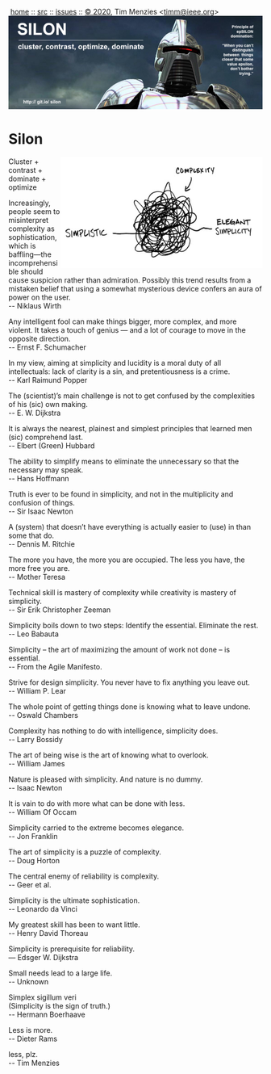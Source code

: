 <a name=top></a><p>       

&nbsp;[home](http://git.io/silon) ::
[src](https://github.com/timm/silon/raw/master/src) ::
[issues](http://git.io/silon) ::
<a href="https://github.com/timm/silon/raw/master/raw/master/LICENSE.md">&copy; 2020</a>,
Tim Menzies
<<a href="mailto:timm@ieee.org">timm&commat;ieee.org</a>>
<br>
[<img width=900 src="https://github.com/timm/silon/raw/master/etc/img/banner.jpg">](http://git.io/silon)<br>


# Silon

<img width=400 align=right src="etc/img/simplicity.jpg">

Cluster + contrast + dominate + optimize 

Increasingly, people seem to misinterpret complexity as sophistication, which is baffling—the incomprehensible should cause suspicion rather than admiration. Possibly this trend results from a mistaken belief that using a somewhat mysterious device confers an aura of power on the user.    
-- Niklaus Wirth

Any intelligent fool can make things bigger, more complex, and more violent. It takes a touch of genius — and a lot of courage to move in the opposite direction.   
-- Ernst F. Schumacher

In my view, aiming at simplicity and lucidity is a moral duty of all intellectuals: lack of clarity is a sin, and pretentiousness is a crime.  
--  Karl Raimund Popper


The (scientist)’s main challenge is not to get confused by the complexities of his (sic) own making.   
--  E. W. Dijkstra

It is always the nearest, plainest and simplest principles that learned men (sic) comprehend last.  
-- Elbert (Green) Hubbard

The ability to simplify means to eliminate the unnecessary so that the necessary may speak.   
-- Hans Hoffmann

Truth is ever to be found in simplicity, and not in the multiplicity and confusion of things.  
-- Sir Isaac Newton

A (system) that doesn’t have everything is actually easier to (use) in than some that do.    
-- Dennis M. Ritchie


The more you have, the more you are occupied. The less you have, the more free you are.  
-- Mother Teresa

Technical skill is mastery of complexity while creativity is mastery of simplicity.  
--  Sir Erik Christopher Zeeman

Simplicity boils down to two steps: Identify the essential. Eliminate the rest.   
-- Leo Babauta 

Simplicity – the art of maximizing the amount of work not done – is essential.  
-- From the Agile Manifesto.

Strive for design simplicity. You never have to fix anything you leave out.   
-- William P. Lear

The whole point of getting things done is knowing what to leave undone.  
-- Oswald Chambers


Complexity has nothing to do with intelligence, simplicity does.  
-- Larry Bossidy

The art of being wise is the art of knowing what to overlook.   
-- William James

Nature is pleased with simplicity. And nature is no dummy.   
-- Isaac Newton

It is vain to do with more what can be done with less.   
-- William Of Occam

Simplicity carried to the extreme becomes elegance.  
-- Jon Franklin

The art of simplicity is a puzzle of complexity.  
-- Doug Horton

The central enemy of reliability is complexity.   
-- Geer et al.

Simplicity is the ultimate sophistication.  
-- Leonardo da Vinci

My greatest skill has been to want little.    
-- Henry David Thoreau

Simplicity is prerequisite for reliability.  
— Edsger W. Dijkstra

Small needs lead to a large life.   
-- Unknown

Simplex sigillum veri   
(Simplicity is the sign of truth.)  
-- Hermann Boerhaave

Less is more.   
-- Dieter Rams

less, plz.    
-- Tim Menzies
